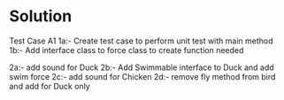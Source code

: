 # Solution

Test Case A1
1a:- Create test case to perform unit test with main method
1b:- Add interface class to force class to create function needed

2a:- add sound for Duck 
2b:- Add Swimmable interface to Duck and add swim force
2c:- add sound for Chicken
2d:- remove fly method from bird and add for Duck only